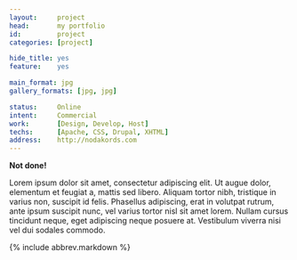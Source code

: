 ```yaml
---
layout:     project
head:       my portfolio
id:         project
categories: [project]

hide_title: yes
feature:    yes

main_format: jpg
gallery_formats: [jpg, jpg]

status:     Online
intent:     Commercial
work:       [Design, Develop, Host]
techs:      [Apache, CSS, Drupal, XHTML]
address:    http://nodakords.com
---
```

**Not done!**

Lorem ipsum dolor sit amet, consectetur adipiscing elit. Ut augue dolor, elementum et feugiat a, mattis sed libero. Aliquam tortor nibh, tristique in varius non, suscipit id felis. Phasellus adipiscing, erat in volutpat rutrum, ante ipsum suscipit nunc, vel varius tortor nisl sit amet lorem. Nullam cursus tincidunt neque, eget adipiscing neque posuere at. Vestibulum viverra nisi vel dui sodales commodo.

{% include abbrev.markdown %}
